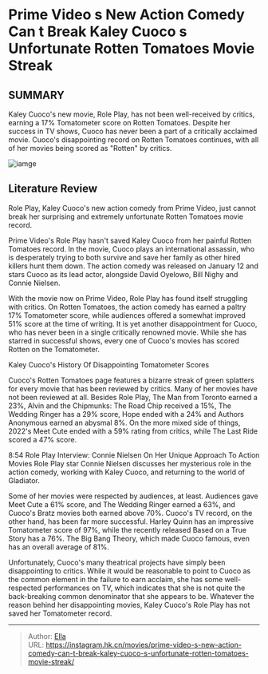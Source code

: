 # Prime Video s New Action Comedy Can t Break Kaley Cuoco s Unfortunate Rotten Tomatoes Movie Streak


## SUMMARY 



  Kaley Cuoco&#39;s new movie, Role Play, has not been well-received by critics, earning a 17% Tomatometer score on Rotten Tomatoes.   Despite her success in TV shows, Cuoco has never been a part of a critically acclaimed movie.   Cuoco&#39;s disappointing record on Rotten Tomatoes continues, with all of her movies being scored as &#34;Rotten&#34; by critics.  

![iamge](https://static1.srcdn.com/wordpress/wp-content/uploads/2024/01/kaley-cuoco-in-role-play.jpg)

## Literature Review

Role Play, Kaley Cuoco&#39;s new action comedy from Prime Video, just cannot break her surprising and extremely unfortunate Rotten Tomatoes movie record.




Prime Video&#39;s Role Play hasn&#39;t saved Kaley Cuoco from her painful Rotten Tomatoes record. In the movie, Cuoco plays an international assassin, who is desperately trying to both survive and save her family as other hired killers hunt them down. The action comedy was released on January 12 and stars Cuoco as its lead actor, alongside David Oyelowo, Bill Nighy and Connie Nielsen.




With the movie now on Prime Video, Role Play has found itself struggling with critics. On Rotten Tomatoes, the action comedy has earned a paltry 17% Tomatometer score, while audiences offered a somewhat improved 51% score at the time of writing. It is yet another disappointment for Cuoco, who has never been in a single critically renowned movie. While she has starred in successful shows, every one of Cuoco&#39;s movies has scored Rotten on the Tomatometer.


 Kaley Cuoco&#39;s History Of Disappointing Tomatometer Scores 
          

Cuoco&#39;s Rotten Tomatoes page features a bizarre streak of green splatters for every movie that has been reviewed by critics. Many of her movies have not been reviewed at all. Besides Role Play, The Man from Toronto earned a 23%, Alvin and the Chipmunks: The Road Chip received a 15%, The Wedding Ringer has a 29% score, Hope ended with a 24% and Authors Anonymous earned an abysmal 8%. On the more mixed side of things, 2022&#39;s Meet Cute ended with a 59% rating from critics, while The Last Ride scored a 47% score.




  8:54                       Role Play Interview: Connie Nielsen On Her Unique Approach To Action Movies   Role Play star Connie Nielsen discusses her mysterious role in the action comedy, working with Kaley Cuoco, and returning to the world of Gladiator.   

Some of her movies were respected by audiences, at least. Audiences gave Meet Cute a 61% score, and The Wedding Ringer earned a 63%, and Cuoco&#39;s Bratz movies both earned above 70%. Cuoco&#39;s TV record, on the other hand, has been far more successful. Harley Quinn has an impressive Tomatometer score of 97%, while the recently released Based on a True Story has a 76%. The Big Bang Theory, which made Cuoco famous, even has an overall average of 81%.

Unfortunately, Cuoco&#39;s many theatrical projects have simply been disappointing to critics. While it would be reasonable to point to Cuoco as the common element in the failure to earn acclaim, she has some well-respected performances on TV, which indicates that she is not quite the back-breaking common denominator that she appears to be. Whatever the reason behind her disappointing movies, Kaley Cuoco&#39;s Role Play has not saved her Tomatometer record.






---

> Author: [Ella](https://instagram.hk.cn/)  
> URL: https://instagram.hk.cn/movies/prime-video-s-new-action-comedy-can-t-break-kaley-cuoco-s-unfortunate-rotten-tomatoes-movie-streak/  

